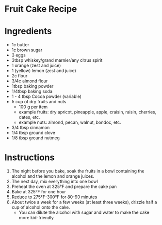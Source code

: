 # Fruit Cake Recipe
# Ingredients
* 1c butter
* 1c brown sugar
* 3 eggs
* 3tbsp whiskey/grand marnier/any citrus spirit
* 1 orange (zest and juice)
* 1 (yellow) lemon (zest and juice) 
* 2c flour
* 3/4c almond flour
* 1tbsp baking powder
* 1/4tbsp baking soda
* 1 - 4 tbsp Cocoa powder (variable)
* 5 cup of dry fruits and nuts
  * 100 g per item
  * example fruits: dry apricot, pineapple, apple, craisin, raisin, cherries, dates, etc.
  * example nuts: almond, pecan, walnut, bondoc, etc.
* 3/4 tbsp cinnamon
* 1/4 tbsp ground clove
* 1/8 tbsp ground nutmeg

# Instructions
1. The night before you bake, soak the fruits in a bowl containing the alcohol and the lemon and orange juices.
2. The next day, mix everything into one bowl
3. Preheat the oven at 325°F and prepare the cake pan 
4. Bake at 325°F for one hour
5. Reduce to 275°F-300°F for 80-90 minutes
6. About twice a week for a few weeks (at least three weeks), drizzle half a cup of alcohol onto the cake.
   - You can dilute the alcohol with sugar and water to make the cake more kid-friendly
   